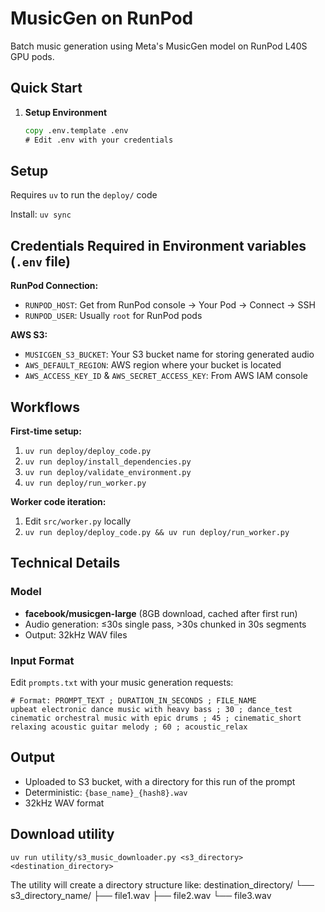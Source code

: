 # MusicGen on RunPod

Batch music generation using Meta's MusicGen model on RunPod L40S GPU pods.

## Quick Start

1. **Setup Environment**
   ```cmd
   copy .env.template .env
   # Edit .env with your credentials
   ```

## Setup 

Requires `uv` to run the `deploy/` code

Install: `uv sync`

## Credentials Required in Environment variables (`.env` file)

**RunPod Connection:**
- `RUNPOD_HOST`: Get from RunPod console → Your Pod → Connect → SSH
- `RUNPOD_USER`: Usually `root` for RunPod pods

**AWS S3:**
- `MUSICGEN_S3_BUCKET`: Your S3 bucket name for storing generated audio
- `AWS_DEFAULT_REGION`: AWS region where your bucket is located
- `AWS_ACCESS_KEY_ID` & `AWS_SECRET_ACCESS_KEY`: From AWS IAM console

## Workflows

**First-time setup:**
1. `uv run deploy/deploy_code.py`
2. `uv run deploy/install_dependencies.py` 
3. `uv run deploy/validate_environment.py`
4. `uv run deploy/run_worker.py`

**Worker code iteration:**
1. Edit `src/worker.py` locally
2. `uv run deploy/deploy_code.py && uv run deploy/run_worker.py`

## Technical Details

### Model
- **facebook/musicgen-large** (8GB download, cached after first run)
- Audio generation: ≤30s single pass, >30s chunked in 30s segments
- Output: 32kHz WAV files

### Input Format

Edit `prompts.txt` with your music generation requests:

```
# Format: PROMPT_TEXT ; DURATION_IN_SECONDS ; FILE_NAME
upbeat electronic dance music with heavy bass ; 30 ; dance_test
cinematic orchestral music with epic drums ; 45 ; cinematic_short
relaxing acoustic guitar melody ; 60 ; acoustic_relax
```

## Output
- Uploaded to S3 bucket, with a directory for this run of the prompt
- Deterministic: `{base_name}_{hash8}.wav`
- 32kHz WAV format

## Download utility

```
uv run utility/s3_music_downloader.py <s3_directory> <destination_directory>
```

The utility will create a directory structure like:
destination_directory/
└── s3_directory_name/
   ├── file1.wav
   ├── file2.wav
   └── file3.wav
